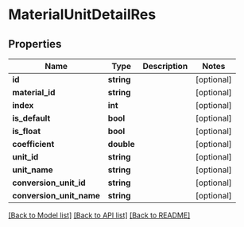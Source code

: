 # MaterialUnitDetailRes

## Properties
Name | Type | Description | Notes
------------ | ------------- | ------------- | -------------
**id** | **string** |  | [optional] 
**material_id** | **string** |  | [optional] 
**index** | **int** |  | [optional] 
**is_default** | **bool** |  | [optional] 
**is_float** | **bool** |  | [optional] 
**coefficient** | **double** |  | [optional] 
**unit_id** | **string** |  | [optional] 
**unit_name** | **string** |  | [optional] 
**conversion_unit_id** | **string** |  | [optional] 
**conversion_unit_name** | **string** |  | [optional] 

[[Back to Model list]](../README.md#documentation-for-models) [[Back to API list]](../README.md#documentation-for-api-endpoints) [[Back to README]](../README.md)



